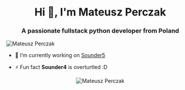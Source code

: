 <h1 align="center">Hi 👋, I'm Mateusz Perczak</h1>
<h3 align="center">A passionate fullstack python developer from Poland</h3>
<p align="left"> <img src="https://komarev.com/ghpvc/?username=losek1" alt="Mateusz Perczak" /> </p>

- 🔭 I’m currently working on [Sounder5](https://github.com/losek1/Sounder5/)

- ⚡ Fun fact **Sounder4** is overturtled :D

<p align="center"> <img src="https://github-readme-stats.vercel.app/api?username=losek1&show_icons=true" alt="Mateusz Perczak" /></p>


